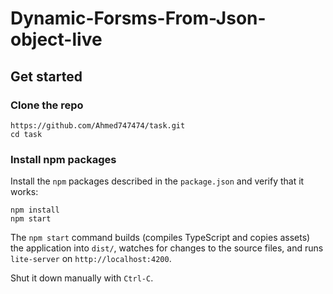 # Dynamic-Forsms-From-Json-object-live

 
## Get started

### Clone the repo

```shell
https://github.com/Ahmed747474/task.git
cd task
```

### Install npm packages

Install the `npm` packages described in the `package.json` and verify that it works:

```shell
npm install
npm start
```

The `npm start` command builds (compiles TypeScript and copies assets) the application into `dist/`, watches for changes to the source files, and runs `lite-server` on  `http://localhost:4200`.

Shut it down manually with `Ctrl-C`.

 
 
